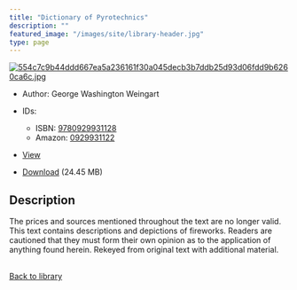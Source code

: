```yaml
---
title: "Dictionary of Pyrotechnics"
description: ""
featured_image: "/images/site/library-header.jpg"
type: page
---
```


<a href="https://drive.google.com/file/d/173uY00XqYYCbRBRJLMwn2XvhaAIv9XGD/view" target="_blank">![554c7c9b44ddd667ea5a236161f30a045decb3b7ddb25d93d06fdd9b6260ca6c.jpg](/images/library/554c7c9b44ddd667ea5a236161f30a045decb3b7ddb25d93d06fdd9b6260ca6c.jpg)</a>
* Author: George Washington Weingart
* IDs:
  * ISBN: <a href="https://www.worldcat.org/isbn/9780929931128" target="_blank">9780929931128</a>
  * Amazon: <a href="https://www.amazon.com/dp/0929931122" target="_blank">0929931122</a>
* <a href="https://drive.google.com/file/d/173uY00XqYYCbRBRJLMwn2XvhaAIv9XGD/view" target="_blank">View</a>

* [Download](https://drive.google.com/uc?export=download&id=173uY00XqYYCbRBRJLMwn2XvhaAIv9XGD) (24.45 MB)

## Description<div>
<p>The prices and sources mentioned throughout the text are no longer valid. This text contains descriptions and depictions of fireworks. Readers are cautioned that they must form their own opinion as to the application of anything found herein. Rekeyed from original text with additional material.</p></div>

<br />[Back to library](/library/)
